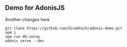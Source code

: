 ## Demo for AdonisJS

Another changes here

```
git clone https://github.com/divamtech/adonis-demo.git
npm i
npm run db:setup
adonis serve --dev
```